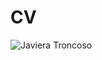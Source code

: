 # CV 
![Javiera Troncoso](https://user-images.githubusercontent.com/73023707/113235255-1ec72d80-9279-11eb-97f2-f6e254513470.png)
